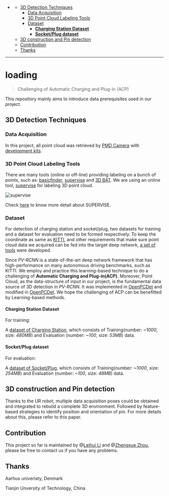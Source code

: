- [](#)
  - [3D Detection Techniques](#3d-detection-techniques)
    - [Data Acquisition](#data-acquisition)
    - [3D Point Cloud Labeling Tools](#3d-point-cloud-labeling-tools)
    - [Dataset](#dataset)
      - [**Charging Station Dataset**](#charging-station-dataset)
      - [**Socket/Plug dataset**](#socketplug-dataset)
  - [3D construction and Pin detection](#3d-construction-and-pin-detection)
  - [Contribution](#contribution)
  - [Thanks](#thanks)
---

# loading

> Challenging of Automatic Charging and Plug-in (ACP)

This repository mainly aims to introduce data prerequisites used in our project.

## 3D Detection Techniques

### Data Acquisition

In this project, all point cloud was retrieved by [PMD Camera](https://pmdtec.com/picofamily/monstar/) with [development kits](https://github.com/Gltina/PMD_Camera).

### 3D Point Cloud Labeling Tools

There are many tools (online or off-line) providing labeling on a bunch of points, such as: [basicfinder](https://www.basicfinder.com/en/), [supervise](https://supervise.ly/lidar-3d-cloud/) and [3D BAT](https://github.com/walzimmer/3d-bat).
We are using an online tool, [supervise](https://supervise.ly/lidar-3d-cloud/) for labeling 3D point cloud.

![supervise](./images/supervise.gif)

Check [here](https://supervise.ly/lidar-3d-cloud) to know more detail about SUPERVISE.

### Dataset

For detection of charging station and socket/plug, two datasets for training and a dataset for evaluation need to be formed respectively. To keep the coordinate as same as [KITTI](http://www.cvlibs.net/datasets/kitti/eval_object.php?obj_benchmark=3d), and other requirements that make sure point cloud data we acquired can be fed into the target deep network, [a set of tools](./tools) were developed.

Since *PV-RCNN* is a state-of-the-art deep network framework that has high-performance on many autonomous driving benchmarks, such as KITTI. We employ and practice this learning-based technique to do a challenging of **Automatic Charging and Plug-in(ACP)**. Moreover, Point Cloud, as the data-structure of input in our project, is the fundamental data source of 3D detection in *PV-RCNN*. It was implemented in [OpenPCDet](https://github.com/open-mmlab/OpenPCDet) and modified in [OpenPCDet](https://github.com/Gltina/OpenPCDet). We hope the challenging of ACP can be benefitted by Learning-based methods.

#### **Charging Station Dataset**

For training:

A [dataset of Charging Station](https://drive.google.com/drive/folders/1Mts3K7f51GTvJlAWqqSl5bIP3-BD1Ghh?usp=sharing), which consists of Training(number: *~1000*, size: *480MB*) and Evaluation (number: *~100*, size: *53MB*) data.

#### **Socket/Plug dataset**

For evaluation:

A [dataset of Socket/Plug](https://drive.google.com/drive/folders/1rzPJ6BZGA8h2TIgAkqdqAQC_bGNGD6z7?usp=sharing), which consists of Training(number: *~1000*, size: *254MB*) and Evaluation (number: *~100*, size: *48MB*) data.

## 3D construction and Pin detection

Thanks to the UR robot, multiple data acquisition poses could be obtained and integrated to rebuild a complete 3D environment. Followed by feature-based strategies to identify position and orientation of pin. For more details about this, please refer to this paper.

## Contribution

This project so far is maintained by @[Leihui Li](https://github.com/Gltina) and @[Zhengxue Zhou](mailto:zhouzx@eng.au.dk), please be free to contact us if you have any problems.

## Thanks

Aarhus univeristy, Denmark

Tianjin Unversity of Technology, China
